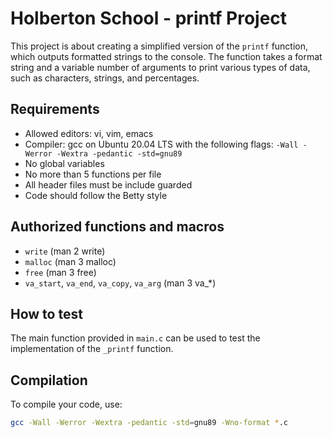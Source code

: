 # Holberton School - printf Project

This project is about creating a simplified version of the `printf` function, which outputs formatted strings to the console. The function takes a format string and a variable number of arguments to print various types of data, such as characters, strings, and percentages.

## Requirements

- Allowed editors: vi, vim, emacs
- Compiler: gcc on Ubuntu 20.04 LTS with the following flags: `-Wall -Werror -Wextra -pedantic -std=gnu89`
- No global variables
- No more than 5 functions per file
- All header files must be include guarded
- Code should follow the Betty style

## Authorized functions and macros
- `write` (man 2 write)
- `malloc` (man 3 malloc)
- `free` (man 3 free)
- `va_start`, `va_end`, `va_copy`, `va_arg` (man 3 va_*)
  
## How to test
The main function provided in `main.c` can be used to test the implementation of the `_printf` function.

## Compilation
To compile your code, use:
```bash
gcc -Wall -Werror -Wextra -pedantic -std=gnu89 -Wno-format *.c

